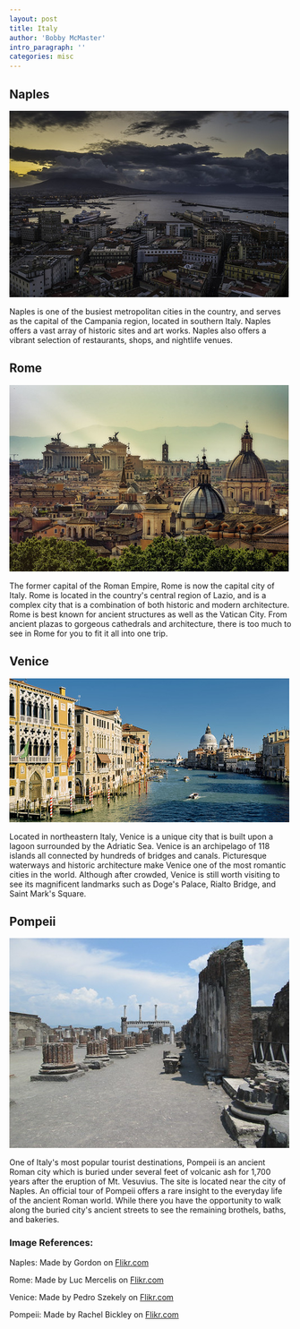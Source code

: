 ```yaml
---
layout: post
title: Italy
author: 'Bobby McMaster'
intro_paragraph: ''
categories: misc
---
```

## Naples
![Naples](/assets/Naples.jpg)

Naples is one of the busiest metropolitan cities in the country, and serves as the capital of the Campania region, located in southern Italy. Naples offers a vast array of historic sites and art works. Naples also offers a vibrant selection of restaurants, shops, and nightlife venues.

## Rome
![Rome](/assets/Rome.jpg)

The former capital of the Roman Empire, Rome is now the capital city of Italy. Rome is located in the country's central region of Lazio, and is a complex city that is a combination of both historic and modern architecture. Rome is best known for ancient structures as well as the Vatican City. From ancient plazas to gorgeous cathedrals and architecture, there is too much to see in Rome for you to fit it all into one trip.

## Venice
![Venice](/assets/Venice1.jpg)

Located in northeastern Italy, Venice is a unique city that is built upon a lagoon surrounded by the Adriatic Sea. Venice is an archipelago of 118 islands all connected by hundreds of bridges and canals. Picturesque waterways and historic architecture make Venice one of the most romantic cities in the world. Although after crowded, Venice is still worth visiting to see its magnificent landmarks such as Doge's Palace, Rialto Bridge, and Saint Mark's Square.

## Pompeii
![Pompeii](/assets/Pompeii1.jpg)

One of Italy's most popular tourist destinations, Pompeii is an ancient Roman city which is buried under several feet of volcanic ash for 1,700 years after the eruption of Mt. Vesuvius. The site is located near the city of Naples. An official tour of Pompeii offers a rare insight to the everyday life of the ancient Roman world. While there you have the opportunity to walk along the buried city's ancient streets to see the remaining brothels, baths, and bakeries.

### Image References:
Naples: Made by Gordon on [Flikr.com](https://www.flickr.com/photos/gordon-s/44121161871/in/photolist-2adQugr-CPjuMG-2bDDmcf-aQFNf8-M4xgKk-dHynd-FFeCgU-WV7VAh-ffFgi8-251Qxya-a1vai3-XPGHkW-NapWd8-5DQiVK-BdPBw-Mc9ajJ-XLoA58-256fwDU-zJEkC-MFdTW1-LnmPZb-Nr22G9-o3XWT8-4FyUDF-owHiRF-23HHuaw-MrSPTf-DT48-7GmdeE-ME4S4A-nPrJTv-4N1AeS-e9pid6-69yNXi-NWfzJY-84A9yH-23W5yT7-f227DZ-MH6A99-MaoLL8-MdW6iu-V3Ru5P-NfjGYf-2bgyqCm-5HRcP9-MtCKKm-sqoNBv-eNqVyw-N379Cb-4Q2kAV)

Rome: Made by Luc Mercelis on [Flikr.com](https://www.flickr.com/photos/luc-mechelen/27621156514/in/photolist-J5MDws-pY77ZF-p2yt2W-pYo2hC-pWK8DE-27jtWZR-pYka48-pWLNa5-pYkXUH-suu353-HxJFaP-p2szCU-NkQAV7-MwsPmb-SYc4Xs-BhBCyY-djJCmQ-pWSoso-pYezM4-pXjYtq-pYG28T-pZ3YR7-pYmSBd-pFZ8h2-pGtAcB-pYG1wT-pW8su7-p2CnEf-pYjJSu-dcZFjp-6Yw5gS-6W7UVr-2dUacxd-pYn92V-q3YB6k-pYesZ6-p2tScd-pGzLAJ-p2pnxh-JFYuGQ-pY9RTU-4RxKSD-qHZ9g7-qRejCm-p2vBnt-pZ6vcy-pGuh4T-DPzHZU-pYxq2h-pGtNWA)

Venice: Made by Pedro Szekely on [Flikr.com](https://www.flickr.com/photos/pedrosz/36206213542/in/photolist-XaqiT5-xuBrUE-gRSYzW-LyhLaV-XawzeT-4jYLS-a8p8UL-j7Q44f-24Fmusa-25WLbuy-b7dZ4p-27AnGC5-FxywQx-FjyygM-a8xJL3-rdxBsR-bmkwZS-257M7KT-7kMJbc-bmkxDU-p2wcdq-pTq8S8-GKEiCu-EAwmGm-2c7aW87-Chm4Jj-2c9MVZh-22B6d2h-oUJxir-zsoumK-22efqrn-22LxXyZ-21jFucX-Dam8ZV-attqRW-P3gAmD-NWewXY-26HP8RQ-P9qmUD-PU7nna-YsVET5-EA9ren-GknuLu-Pshcq3-ZiGtTd-FEART6-28RbScS-NHq4Db-MB7wjP-h2kCj7)

Pompeii: Made by Rachel Bickley on [Flikr.com](https://www.flickr.com/photos/rachelbickley/9299532027/in/photolist-faLwT6-jDsgHv-8W39x8-qhH4w-qjnLj-8W2MYX-faKXgF-jDu5Gs-jDrPz8-jDs1Qe-faLa9V-eoRgKL-jDu4fQ-fb1tn7-fb1vLw-TwLaR7-9XdH75-fb1oPo-faKGR6-jDuKTf-fb1kCE-8W64e7-fb1CyQ-5vGRSc-amVZYe-fb1uso-jDsatB-8VZd66-fWPLuM-BQudHk-fWQcbZ-gbCAT-fb1pus-hvzAH-8W2GBt-amYUjf-jDsKLT-amYTv3-9RHpdj-fb1K2E-gbAyS-5cWHa4-fb1d8W-8W348e-hvzDm-faKKsg-jDshC6-jDuTMw-jDrQ4V-faKXZp)
